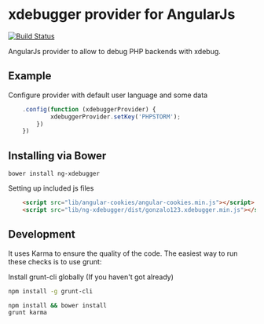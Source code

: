 xdebugger provider for AngularJs
=================

[![Build Status](https://travis-ci.org/gonzalo123/ngXdebugger.svg?branch=master)](https://travis-ci.org/gonzalo123/ngXdebugger)

AngularJs provider to allow to debug PHP backends with xdebug.

## Example

Configure provider with default user language and some data
```js
    .config(function (xdebuggerProvider) {
            xdebuggerProvider.setKey('PHPSTORM');
        })
    })
```

## Installing via Bower 
```
bower install ng-xdebugger
```

Setting up included js files
```html
    <script src="lib/angular-cookies/angular-cookies.min.js"></script>
    <script src="lib/ng-xdebugger/dist/gonzalo123.xdebugger.min.js"></script>
```

## Development
It uses Karma to ensure the quality of the code. The easiest way to run these checks is to use grunt:

Install grunt-cli globally (If you haven't got already)
```sh
npm install -g grunt-cli
```

```sh
npm install && bower install
grunt karma
```
